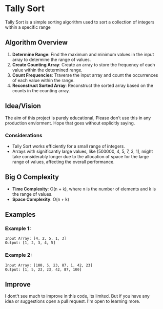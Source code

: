 # Tally Sort

Tally Sort is a simple sorting algorithm used to sort a collection of integers within a specific range

## Algorithm Overview

1. **Determine Range**: Find the maximum and minimum values in the input array to determine the range of values.
2. **Create Counting Array**: Create an array to store the frequency of each value within the determined range.
3. **Count Frequencies**: Traverse the input array and count the occurrences of each value within the range.
4. **Reconstruct Sorted Array**: Reconstruct the sorted array based on the counts in the counting array.

## Idea/Vision

The aim of this project is purely educational,
Please don't use this in any production enviorment.
Hope that goes without explicitly saying.

### Considerations

- Tally Sort works efficiently for a small range of integers.
- Arrays with significantly large values, like [500000, 4, 5, 7, 3, 1], might take considerably longer due to the
  allocation of space for the large range of values, affecting the overall performance.

## Big O Complexity

- **Time Complexity**: O(n + k), where n is the number of elements and k is the range of values.
- **Space Complexity**: O(n + k)

## Examples

### Example 1:
```
Input Array: [4, 2, 5, 1, 3]
Output: [1, 2, 3, 4, 5]
```
### Example 2:
```
Input Array: [100, 5, 23, 87, 1, 42, 23]
Output: [1, 5, 23, 23, 42, 87, 100]
```
## Improve

I dont't see much to improve in this code, its limited.
But if you have any idea or suggestions open a pull request.
I'm open to learning more.
